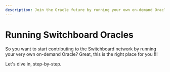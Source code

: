 ```yaml
---
description: Join the Oracle future by running your own on-demand Oracle
---
```


# Running Switchboard Oracles

So you want to start contributing to the Switchboard network by running your very own on-demand Oracle? Great, this is the right place for you !!!

Let's dive in, step-by-step.
